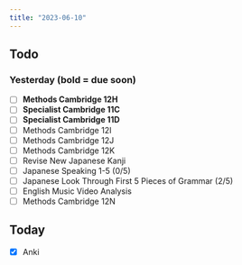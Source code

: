 ```yaml
---
title: "2023-06-10"
---
```

## Todo
### Yesterday (**bold** = due soon)
- [ ] **Methods Cambridge 12H**
- [ ] **Specialist Cambridge 11C**
- [ ] **Specialist Cambridge 11D**
- [ ] Methods Cambridge 12I
- [ ] Methods Cambridge 12J
- [ ] Methods Cambridge 12K
- [ ] Revise New Japanese Kanji
- [ ] Japanese Speaking 1-5 (0/5)
- [ ] Japanese Look Through First 5 Pieces of Grammar (2/5)
- [ ] English Music Video Analysis
- [ ] Methods Cambridge 12N
## Today
- [x] Anki